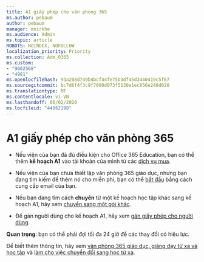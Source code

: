 ```yaml
---
title: A1 giấy phép cho văn phòng 365
ms.author: pebaum
author: pebaum
manager: mnirkhe
ms.audience: Admin
ms.topic: article
ROBOTS: NOINDEX, NOFOLLOW
localization_priority: Priority
ms.collection: Adm_O365
ms.custom:
- "9002568"
- "4981"
ms.openlocfilehash: 93a208d749b4bcf44fe75b3df45d3440419c5f07
ms.sourcegitcommit: bc7d6f4f3c9f7060d073f5130e1ec856e248d020
ms.translationtype: MT
ms.contentlocale: vi-VN
ms.lasthandoff: 06/02/2020
ms.locfileid: "44062198"
---
```

# <a name="a1-license-for-office-365"></a>A1 giấy phép cho văn phòng 365

- Nếu viện của bạn đã đủ điều kiện cho Office 365 Education, bạn có thể thêm **kế hoạch A1** vào tài khoản của mình từ các [dịch vụ mua](https://docs.microsoft.com/microsoft-365/commerce/buy-another-subscription#buy-another-subscription).

- Nếu viện của bạn chưa thiết lập văn phòng 365 giáo dục, nhưng bạn đang tìm kiếm để thêm nó cho miễn phí, bạn có thể [bắt đầu](https://www.microsoft.com/education/products/office) bằng cách cung cấp email của bạn.

- Nếu bạn đang tìm cách **chuyển** từ một kế hoạch học tập khác sang kế hoạch A1, hãy xem [chuyển sang một gói khác](https://docs.microsoft.com/microsoft-365/commerce/subscriptions/switch-plans-manually).

- Để gán người dùng cho kế hoạch A1, hãy xem [gán giấy phép cho người dùng](https://docs.microsoft.com/microsoft-365/admin/manage/assign-licenses-to-users).

**Quan trọng**: bạn có thể phải đợi tối đa 24 giờ để các thay đổi có hiệu lực.

Để biết thêm thông tin, hãy xem [văn phòng 365 giáo dục, giảng dạy từ xa và học tập](https://support.office.com/article/remote-teaching-and-learning-in-office-365-education-f651ccae-7b65-478b-8366-51bb884025c4) và [làm cho việc chuyển đổi sang học từ xa](https://www.microsoft.com/education/remote-learning).
